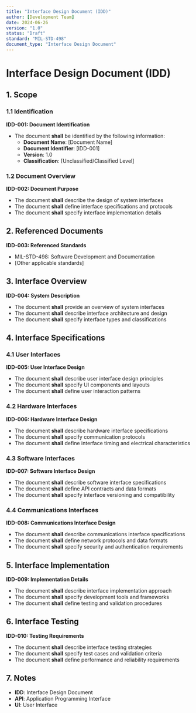 ```yaml
---
title: "Interface Design Document (IDD)"
author: [Development Team]
date: 2024-06-26
version: "1.0"
status: "Draft"
standard: "MIL-STD-498"
document_type: "Interface Design Document"
---
```


# Interface Design Document (IDD)

## 1. Scope

### 1.1 Identification

**IDD-001: Document Identification**
- The document **shall** be identified by the following information:
  - **Document Name**: [Document Name]
  - **Document Identifier**: [IDD-001]
  - **Version**: 1.0
  - **Classification**: [Unclassified/Classified Level]

### 1.2 Document Overview

**IDD-002: Document Purpose**
- The document **shall** describe the design of system interfaces
- The document **shall** define interface specifications and protocols
- The document **shall** specify interface implementation details

## 2. Referenced Documents

**IDD-003: Referenced Standards**
- MIL-STD-498: Software Development and Documentation
- [Other applicable standards]

## 3. Interface Overview

**IDD-004: System Description**
- The document **shall** provide an overview of system interfaces
- The document **shall** describe interface architecture and design
- The document **shall** specify interface types and classifications

## 4. Interface Specifications

### 4.1 User Interfaces

**IDD-005: User Interface Design**
- The document **shall** describe user interface design principles
- The document **shall** specify UI components and layouts
- The document **shall** define user interaction patterns

### 4.2 Hardware Interfaces

**IDD-006: Hardware Interface Design**
- The document **shall** describe hardware interface specifications
- The document **shall** specify communication protocols
- The document **shall** define interface timing and electrical characteristics

### 4.3 Software Interfaces

**IDD-007: Software Interface Design**
- The document **shall** describe software interface specifications
- The document **shall** define API contracts and data formats
- The document **shall** specify interface versioning and compatibility

### 4.4 Communications Interfaces

**IDD-008: Communications Interface Design**
- The document **shall** describe communications interface specifications
- The document **shall** define network protocols and data formats
- The document **shall** specify security and authentication requirements

## 5. Interface Implementation

**IDD-009: Implementation Details**
- The document **shall** describe interface implementation approach
- The document **shall** specify development tools and frameworks
- The document **shall** define testing and validation procedures

## 6. Interface Testing

**IDD-010: Testing Requirements**
- The document **shall** describe interface testing strategies
- The document **shall** specify test cases and validation criteria
- The document **shall** define performance and reliability requirements

## 7. Notes

- **IDD**: Interface Design Document
- **API**: Application Programming Interface
- **UI**: User Interface


